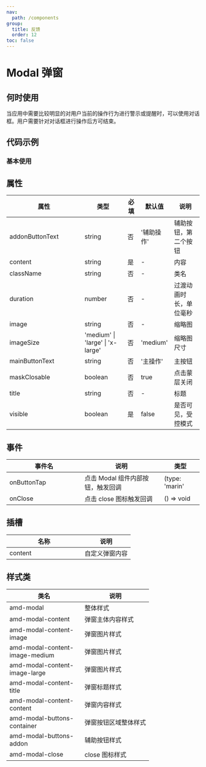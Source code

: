 ```yaml
---
nav:
  path: /components
group:
  title: 反馈
  order: 12
toc: false
---
```

# Modal 弹窗
## 何时使用
当应用中需要比较明显的对用户当前的操作行为进行警示或提醒时，可以使用对话框。用户需要针对对话框进行操作后方可结束。

## 代码示例
### 基本使用
<code src='../../demo/pages/Modal'></code>

## 属性

| 属性 | 类型 | 必填 | 默认值 | 说明 |
| -----|-----|-----|-----|----- |
| addonButtonText | string | 否 | '辅助操作' | 辅助按钮，第二个按钮 |
| content | string | 是 | - | 内容 |
| className | string | 否 | - | 类名 |
| duration | number | 否 | - | 过渡动画时长，单位毫秒 |
| image | string | 否 | - | 缩略图 |
| imageSize | 'medium' &verbar; 'large' &verbar; 'x-large' | 否 | 'medium' | 缩略图尺寸 |
| mainButtonText | string | 否 | '主操作' | 主按钮 |
| maskClosable | boolean | 否 | true | 点击蒙层关闭 |
| title | string | 否 | - | 标题 |
| visible | boolean | 是 | false | 是否可见，受控模式 |

## 事件

| 事件名 | 说明 | 类型 |
| -----|-----|-----|
| onButtonTap | 点击 Modal 组件内部按钮，触发回调 | (type: 'marin' | 'addon' ) => void |
| onClose | 点击 close 图标触发回调 | () => void |

## 插槽
| 名称 | 说明 |
| ----|----|
| content | 自定义弹窗内容 |

## 样式类
| 类名 | 说明 |
| ----|----|
| amd-modal | 整体样式 |
| amd-modal-content | 弹窗主体内容样式 |
| amd-modal-content-image | 弹窗图片样式 |
| amd-modal-content-image-medium | 弹窗图片样式 |
| amd-modal-content-image-large | 弹窗图片样式 |
| amd-modal-content-title | 弹窗标题样式 |
| amd-modal-content-content | 弹窗内容样式 |
| amd-modal-buttons-container | 弹窗按钮区域整体样式 |
| amd-modal-buttons-addon | 辅助按钮样式 |
| amd-modal-close | close 图标样式 |

<style> 
table th:first-of-type { width: 180px; } 
.__dumi-default-layout-content article table:first-of-type th:nth-of-type(2)  {
    width: 140px
} 
.__dumi-default-layout-content article table:first-of-type th:nth-of-type(3)  {
    width: 30px
} 
.__dumi-default-layout-content article table:first-of-type th:nth-of-type(4)  {
    width: 50px
} 
.__dumi-default-layout-content article table:nth-of-type(4) th:first-of-type  {
    width: 300px
} 
</style> 